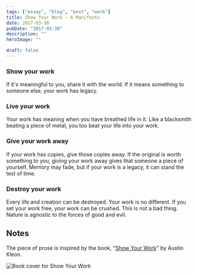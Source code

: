 ```yaml
---
tags: ["essay", "blog", "post", "work"]
title: Show Your Work - A Manifesto
date: 2017-03-30
pubDate: "2017-03-30"
description: ""
heroImage: ""

draft: false
---
```


### Show your work

If it's meaningful to you, share it with the world.
If it means something to someone else, your work has legacy.

### Live your work

Your work has meaning when you have breathed life in it.
Like a blacksmith beating a piece of metal, you too beat your life into your work.

### Give your work away

If your work has copies, give those copies away.
If the original is worth something to you, giving your work away gives that someone a piece of yourself.
Memory may fade, but if your work is a legacy, it can stand the test of time.

### Destroy your work

Every life and creation can be destroyed. Your work is no different.
If you set your work free, your work can be crushed.
This is not a bad thing. Nature is agnostic to the forces of good and evil.

## Notes

The piece of prose is inspired by the book, "[Show Your Work](https://showyourwork.com)" by Austin Kleon.

![Book cover for Show Your Work](https://books.google.com/books/publisher/content?id=fM0kAgAAQBAJ&pg=PP1&img=1&zoom=3&hl=en&bul=1&sig=ACfU3U3vOVsH-AwtL3QgoLUE-FHJPgmdjA&w=1280)